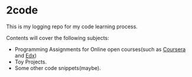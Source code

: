2code
=====
This is my logging repo for my code learning process.

Contents will cover the following subjects:

* Programming Assignments for Online open courses(such as [Coursera](https://www.coursera.org/) and [Edx](https://www.edx.org/))
* Toy Projects.
* Some other code snippets(maybe).

